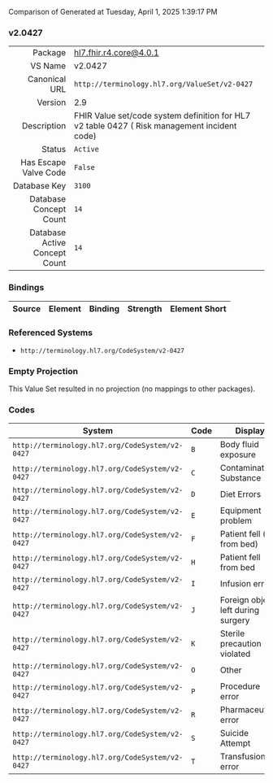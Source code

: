 Comparison of 
Generated at Tuesday, April 1, 2025 1:39:17 PM

### v2.0427

|      |     |
| ---: | --- |
| Package | hl7.fhir.r4.core@4.0.1 |
| VS Name | v2.0427 |
| Canonical URL | `http://terminology.hl7.org/ValueSet/v2-0427` |
| Version | 2.9 |
| Description | FHIR Value set/code system definition for HL7 v2 table 0427 ( Risk management incident code) |
| Status | `Active` |
| Has Escape Valve Code | `False` |
| Database Key | `3100` |
| Database Concept Count | `14` |
| Database Active Concept Count | `14` |
### Bindings

| Source | Element | Binding | Strength | Element Short |
| ------ | ------- | ------- | -------- | ------------- |

### Referenced Systems

* `http://terminology.hl7.org/CodeSystem/v2-0427`
### Empty Projection

This Value Set resulted in no projection (no mappings to other packages).

### Codes

| System | Code | Display |
| ------ | ---- | ------- |
| `http://terminology.hl7.org/CodeSystem/v2-0427` | `B` | Body fluid exposure |
| `http://terminology.hl7.org/CodeSystem/v2-0427` | `C` | Contaminated Substance |
| `http://terminology.hl7.org/CodeSystem/v2-0427` | `D` | Diet Errors |
| `http://terminology.hl7.org/CodeSystem/v2-0427` | `E` | Equipment problem |
| `http://terminology.hl7.org/CodeSystem/v2-0427` | `F` | Patient fell (not from bed) |
| `http://terminology.hl7.org/CodeSystem/v2-0427` | `H` | Patient fell from bed |
| `http://terminology.hl7.org/CodeSystem/v2-0427` | `I` | Infusion error |
| `http://terminology.hl7.org/CodeSystem/v2-0427` | `J` | Foreign object left during surgery |
| `http://terminology.hl7.org/CodeSystem/v2-0427` | `K` | Sterile precaution violated |
| `http://terminology.hl7.org/CodeSystem/v2-0427` | `O` | Other |
| `http://terminology.hl7.org/CodeSystem/v2-0427` | `P` | Procedure error |
| `http://terminology.hl7.org/CodeSystem/v2-0427` | `R` | Pharmaceutical error |
| `http://terminology.hl7.org/CodeSystem/v2-0427` | `S` | Suicide Attempt |
| `http://terminology.hl7.org/CodeSystem/v2-0427` | `T` | Transfusion error |
